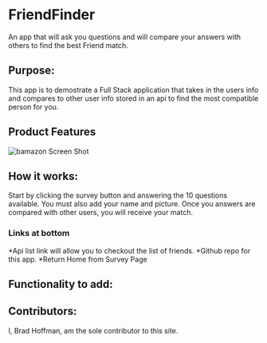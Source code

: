 # FriendFinder
An app that will ask you questions and will compare your answers with others to find the best Friend match.

## Purpose:
This app is to demostrate a Full Stack application that takes in the users info and compares to other user info stored in an api to find the most compatible person for you.

## Product Features
![bamazon Screen Shot](./assets/images/SS1.png)

## How it works:
Start by clicking the survey button and answering the 10 questions available.  You must also add your name and picture.  Once you answers are compared with other users, you will receive your match.

  ### Links at bottom
  *Api list link will allow you to checkout the list of friends.
  *Github repo for this app.
  *Return Home from Survey Page

## Functionality to add:


## Contributors:
I, Brad Hoffman, am the sole contributor to this site.
